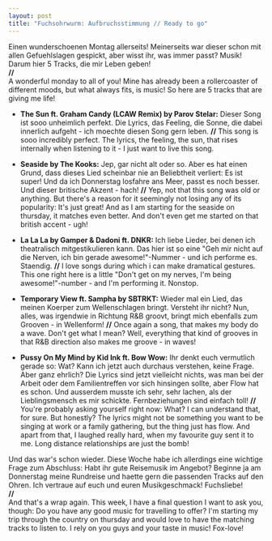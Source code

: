 ```yaml
---
layout: post
title: "Fuchsohrwurm: Aufbruchsstimmung // Ready to go"
---
```


Einen wunderschoenen Montag allerseits! Meinerseits war dieser schon mit allen Gefuehlslagen gespickt, aber wisst ihr, was immer passt? Musik! Darum hier 5 Tracks, die mir Leben geben!  
**//**  
A wonderful monday to all of you! Mine has already been a rollercoaster of different moods, but what always fits, is music! So here are 5 tracks that are giving me life!  

* **The Sun ft. Graham Candy (LCAW Remix) by Parov Stelar:** Dieser Song ist sooo unheimlich perfekt. Die Lyrics, das Feeling, die Sonne, die dabei innerlich aufgeht - ich moechte diesen Song gern leben.  **//** This song is sooo incredibly perfect. The lyrics, the feeling, the sun, that rises internally when listening to it - I just want to live this song.  

* **Seaside by The Kooks:** Jep, gar nicht alt oder so. Aber es hat einen Grund, dass dieses Lied scheinbar nie an Beliebtheit verliert: Es ist super! Und da ich Donnerstag losfahre ans Meer, passt es noch besser. Und dieser britische Akzent - hach! **//** Yep, not that this song was old or anything. But there's a reason for it seemingly not losing any of its popularity: It's just great! And as I am starting for the seaside on thursday, it matches even better. And don't even get me started on that british accent - ugh!  


* **La La La by Gamper & Dadoni ft. DNKR:**  Ich liebe Lieder, bei denen ich theatralisch mitgestikulieren kann. Das hier ist so eine "Geh mir nicht auf die Nerven, ich bin gerade awesome!"-Nummer - und ich performe es. Staendig. **//** I love songs during which i can make dramatical gestures. This one right here is a little "Don't get on my nerves, I'm being awesome!"-number - and I'm performing it. Nonstop.  


* **Temporary View ft. Sampha by SBTRKT:**  Wieder mal ein Lied, das meinen Koerper zum Wellenschlagen bringt. Versteht ihr nicht? Nun, alles, was irgendwie in Richtung R&B groovt, bringt mich ebenfalls zum Grooven - in Wellenform! **//** Once again a song, that makes my body do a wave. Don't get what I mean? Well, everything that kind of grooves in that R&B direction also makes me groove - in waves!  


* **Pussy On My Mind by Kid Ink ft. Bow Wow:** Ihr denkt euch vermutlich gerade so: Wat? Kann ich jetzt auch durchaus verstehen, keine Frage. Aber ganz ehrlich? Die Lyrics sind jetzt vielleicht nichts, was man bei der Arbeit oder dem Familientreffen vor sich hinsingen sollte, aber Flow hat es schon. Und ausserdem musste ich sehr, sehr lachen, als der Lieblingsmensch es mir schickte. Fernbeziehungen sind einfach toll! **//** You're probably asking yourself right now: What? I can understand that, for sure. But honestly? The lyrics might not be something you want to be singing at work or a family gathering, but the thing just has flow. And apart from that, I laughed really hard, when my favourite guy sent it to me. Long distance relationships are just the bomb!  

Und das war's schon wieder. Diese Woche habe ich allerdings eine wichtige Frage zum Abschluss: Habt ihr gute Reisemusik im Angebot? Beginne ja am Donnerstag meine Rundreise und haette gern die passenden Tracks auf den Ohren. Ich vertraue auf euch und euren Musikgeschmack! Fuchsliebe!  
**//**  
And that's a wrap again. This week, I have a final question I want to ask you, though: Do you have any good music for travelling to offer? I'm starting my trip through the country on thursday and would love to have the matching tracks to listen to. I rely on you guys and your taste in music! Fox-love!